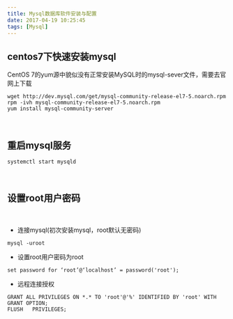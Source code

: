 ```yaml
---
title: Mysql数据库软件安装与配置
date: 2017-04-19 10:25:45
tags: [Mysql]
---
```


## centos7下快速安装mysql

 CentOS 7的yum源中貌似没有正常安装MySQL时的mysql-sever文件，需要去官网上下载

 ```shell
wget http://dev.mysql.com/get/mysql-community-release-el7-5.noarch.rpm
rpm -ivh mysql-community-release-el7-5.noarch.rpm
yum install mysql-community-server
 ```

​

## 重启mysql服务

```shell
systemctl start mysqld
```

​

## 设置root用户密码

​

* 连接mysql(初次安装mysql，root默认无密码)

```shell
mysql -uroot
```

* 设置root用户密码为root

```shell
set password for ‘root’@‘localhost’ = password('root');
```

* 远程连接授权

```shell
GRANT ALL PRIVILEGES ON *.* TO 'root'@'%' IDENTIFIED BY 'root' WITH GRANT OPTION;
FLUSH   PRIVILEGES;
```